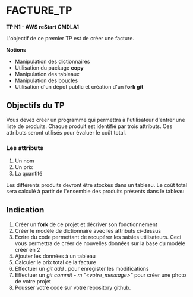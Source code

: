 # FACTURE_TP
**TP N1 - AWS reStart CMDLA1**

L'objectif de ce premier TP est de créer une facture.

**Notions**
- Manipulation des dictionnaires
- Utilisation du package **copy**
- Manipulation des tableaux
- Manipulation des boucles
- Utilisation d'un dépot public et création d'un **fork git** 

## Objectifs du TP
<p>Vous devez créer un programme qui permettra à l'utilisateur d'entrer une liste de produits. Chaque produit est identifié par trois attributs. Ces attributs seront utilisés pour évaluer le coût total. </p>

### Les attributs
1. Un nom
2. Un prix
3. La quantité 

<p>Les différents produits devront être stockés dans un tableau. Le coût total sera calculé à partir de l'ensemble des produits présents dans le tableau </p>

## Indication

1. Créer un **fork** de ce projet et décriver son fonctionnement
2. Créer le modèle de dictionnaire avec les attributs ci-dessus
3. Ecrire du code permettant de recupérer les saisies utilisateurs. Ceci vous permettra de créer de nouvelles données sur la base du modèle créer en 2
4. Ajouter les données à un tableau
5. Calculer le prix total de la facture
6. Effectuer un *git add .* pour enregister les modifications
7. Effectuer un *git commit - m "<votre_message>"* pour créer une photo de votre projet
8. Pousser votre code sur votre repository github. 